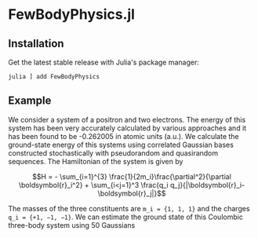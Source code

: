 # FewBodyPhysics.jl

## Installation

Get the latest stable release with Julia's package manager:

```
julia ] add FewBodyPhysics
```

## Example

We consider a system of a positron and two electrons. The energy of this system has been very accurately calculated by various approaches and it has been found to be -0.262005 in atomic units (a.u.). We calculate the ground-state energy of this systems using correlated Gaussian bases constructed stochastically with pseudorandom and quasirandom sequences. The Hamiltonian of the system is given by
```math
H = - \sum_{i=1}^{3} \frac{1}{2m_i}\frac{\partial^2}{\partial \boldsymbol{r}_i^2} + \sum_{i<j=1}^3 \frac{q_i q_j}{|\boldsymbol{r}_i-\boldsymbol{r}_j|}
```
The masses of the three constituents are `m_i = {1, 1, 1}` and the charges `q_i = {+1, −1, −1}`. We can estimate the ground state of this Coulombic three-body system using 50 Gaussians

